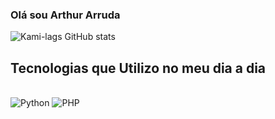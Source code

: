 ### Olá sou Arthur Arruda 

![Kami-lags GitHub stats](https://github-readme-stats.vercel.app/api?username=Kami-lags&show_icons=true&theme=radical)

<div>

## Tecnologias que Utilizo no meu dia a dia 

<div style= "display: inline_block"><br>

<img algn="center" alt= "Python" src= "https://img.shields.io/badge/Python-14354C?style=for-the-badge&logo=python&logoColor=white">
<img algn="center" alt= "PHP" src="https://img.shields.io/badge/PHP-777BB4?style=for-the-badge&logo=php&logoColor=white"/>

</div>
